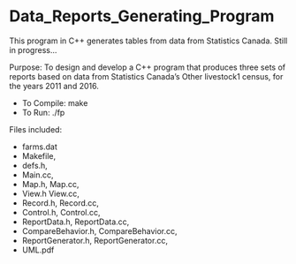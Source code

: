 # Data_Reports_Generating_Program
This program in C++ generates tables from data from Statistics Canada. Still in progress...

Purpose: To design and develop a C++ program that produces three sets of reports based on data from Statistics Canada’s Other livestock1 census, for the years 2011 and 2016. 
* To Compile: make
* To Run: ./fp

Files included: 
* farms.dat
* Makefile,
* defs.h,
*	Main.cc,
*	Map.h, Map.cc,
*	View.h View.cc,
*	Record.h, Record.cc,
*	Control.h, Control.cc,
*	ReportData.h, ReportData.cc,
*	CompareBehavior.h, CompareBehavior.cc,
*	ReportGenerator.h, ReportGenerator.cc,
*	UML.pdf

